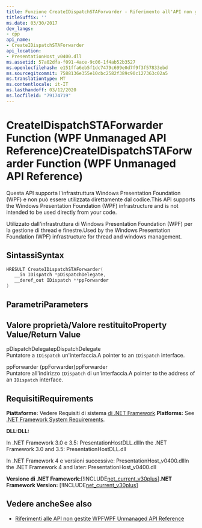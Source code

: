 ```yaml
---
title: Funzione CreateIDispatchSTAForwarder - Riferimento all'API non gestita WPFCreateIDispatchSTAForwarder Function - WPF unmanaged API reference
titleSuffix: ''
ms.date: 03/30/2017
dev_langs:
- cpp
api_name:
- CreateIDispatchSTAForwarder
api_location:
- PresentationHost_v0400.dll
ms.assetid: 57a02dfa-f091-4ace-9c06-1f4ab52b3527
ms.openlocfilehash: e151ffa6eb5f1dc7479c699e0d7f9f3f57833ebd
ms.sourcegitcommit: 7588136e355e10cbc2582f389c90c127363c02a5
ms.translationtype: MT
ms.contentlocale: it-IT
ms.lasthandoff: 03/12/2020
ms.locfileid: "79174719"
---
```

# <a name="createidispatchstaforwarder-function-wpf-unmanaged-api-reference"></a><span data-ttu-id="7ce05-102">CreateIDispatchSTAForwarder Function (WPF Unmanaged API Reference)</span><span class="sxs-lookup"><span data-stu-id="7ce05-102">CreateIDispatchSTAForwarder Function (WPF Unmanaged API Reference)</span></span>
<span data-ttu-id="7ce05-103">Questa API supporta l'infrastruttura Windows Presentation Foundation (WPF) e non può essere utilizzata direttamente dal codice.</span><span class="sxs-lookup"><span data-stu-id="7ce05-103">This API supports the Windows Presentation Foundation (WPF) infrastructure and is not intended to be used directly from your code.</span></span>  
  
 <span data-ttu-id="7ce05-104">Utilizzato dall'infrastruttura di Windows Presentation Foundation (WPF) per la gestione di thread e finestre.</span><span class="sxs-lookup"><span data-stu-id="7ce05-104">Used by the Windows Presentation Foundation (WPF) infrastructure for thread and windows management.</span></span>  
  
## <a name="syntax"></a><span data-ttu-id="7ce05-105">Sintassi</span><span class="sxs-lookup"><span data-stu-id="7ce05-105">Syntax</span></span>  
  
```cpp  
HRESULT CreateIDispatchSTAForwarder(  
   __in IDispatch *pDispatchDelegate,
   __deref_out IDispatch **ppForwarder  
)  
```  
  
## <a name="parameters"></a><span data-ttu-id="7ce05-106">Parametri</span><span class="sxs-lookup"><span data-stu-id="7ce05-106">Parameters</span></span>  
  
## <a name="property-valuereturn-value"></a><span data-ttu-id="7ce05-107">Valore proprietà/Valore restituito</span><span class="sxs-lookup"><span data-stu-id="7ce05-107">Property Value/Return Value</span></span>  
 <span data-ttu-id="7ce05-108">pDispatchDelegate</span><span class="sxs-lookup"><span data-stu-id="7ce05-108">pDispatchDelegate</span></span>  
 <span data-ttu-id="7ce05-109">Puntatore a `IDispatch` un'interfaccia.</span><span class="sxs-lookup"><span data-stu-id="7ce05-109">A pointer to an `IDispatch` interface.</span></span>  
  
 <span data-ttu-id="7ce05-110">ppForwarder (ppForwarder)</span><span class="sxs-lookup"><span data-stu-id="7ce05-110">ppForwarder</span></span>  
 <span data-ttu-id="7ce05-111">Puntatore all'indirizzo `IDispatch` di un'interfaccia.</span><span class="sxs-lookup"><span data-stu-id="7ce05-111">A pointer to the address of an `IDispatch` interface.</span></span>  
  
## <a name="requirements"></a><span data-ttu-id="7ce05-112">Requisiti</span><span class="sxs-lookup"><span data-stu-id="7ce05-112">Requirements</span></span>  
 <span data-ttu-id="7ce05-113">**Piattaforme:** Vedere Requisiti di sistema [di .NET Framework](../../get-started/system-requirements.md).</span><span class="sxs-lookup"><span data-stu-id="7ce05-113">**Platforms:** See [.NET Framework System Requirements](../../get-started/system-requirements.md).</span></span>  
  
 <span data-ttu-id="7ce05-114">**DLL:**</span><span class="sxs-lookup"><span data-stu-id="7ce05-114">**DLL:**</span></span>  
  
 <span data-ttu-id="7ce05-115">In .NET Framework 3.0 e 3.5: PresentationHostDLL.dll</span><span class="sxs-lookup"><span data-stu-id="7ce05-115">In the .NET Framework 3.0 and 3.5: PresentationHostDLL.dll</span></span>  
  
 <span data-ttu-id="7ce05-116">In .NET Framework 4 e versioni successive: PresentationHost_v0400.dll</span><span class="sxs-lookup"><span data-stu-id="7ce05-116">In the .NET Framework 4 and later: PresentationHost_v0400.dll</span></span>  
  
 <span data-ttu-id="7ce05-117">**Versione di .NET Framework:**[!INCLUDE[net_current_v30plus](../../../../includes/net-current-v30plus-md.md)]</span><span class="sxs-lookup"><span data-stu-id="7ce05-117">**.NET Framework Version:** [!INCLUDE[net_current_v30plus](../../../../includes/net-current-v30plus-md.md)]</span></span>  
  
## <a name="see-also"></a><span data-ttu-id="7ce05-118">Vedere anche</span><span class="sxs-lookup"><span data-stu-id="7ce05-118">See also</span></span>

- [<span data-ttu-id="7ce05-119">Riferimenti alle API non gestite WPF</span><span class="sxs-lookup"><span data-stu-id="7ce05-119">WPF Unmanaged API Reference</span></span>](wpf-unmanaged-api-reference.md)
